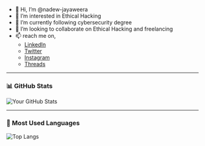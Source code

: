 - 👋 Hi, I’m @nadew-jayaweera
- 👀 I’m interested in Ethical Hacking 
- 🌱 I’m currently following cybersecurity degree
- 🤝 I’m looking to collaborate on Ethical Hacking and freelancing
- 📫 reach me on,
    - [LinkedIn](https://linkedin.com/in/nadew-jayaweera)
    - [Twitter](https://x.com/Nadew_Jayaweera)
    - [Instagram](https://instagram.com/nadew_jayaweera)
    - [Threads](https://threads.net/@nadew_jayaweera)


---

### 📊 GitHub Stats

![Your GitHub Stats](https://github-readme-stats.vercel.app/api?username=nadew-jayaweera&show_icons=true&theme=radical)

---

### 🚀 Most Used Languages

![Top Langs](https://github-readme-stats.vercel.app/api/top-langs/?username=nadew-jayaweera&layout=compact&theme=radical)
